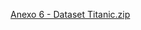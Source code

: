 [Anexo 6 - Dataset Titanic.zip](https://github.com/user-attachments/files/17962672/Anexo.6.-.Dataset.Titanic.zip)
